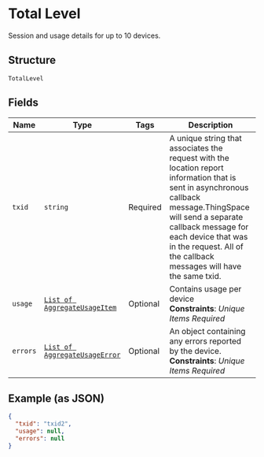 
# Total Level

Session and usage details for up to 10 devices.

## Structure

`TotalLevel`

## Fields

| Name | Type | Tags | Description |
|  --- | --- | --- | --- |
| `txid` | `string` | Required | A unique string that associates the request with the location report information that is sent in asynchronous callback message.ThingSpace will send a separate callback message for each device that was in the request. All of the callback messages will have the same txid. |
| `usage` | [`List of AggregateUsageItem`](../../doc/models/aggregate-usage-item.md) | Optional | Contains usage per device<br>**Constraints**: *Unique Items Required* |
| `errors` | [`List of AggregateUsageError`](../../doc/models/aggregate-usage-error.md) | Optional | An object containing any errors reported by the device.<br>**Constraints**: *Unique Items Required* |

## Example (as JSON)

```json
{
  "txid": "txid2",
  "usage": null,
  "errors": null
}
```

